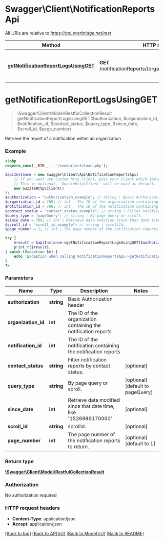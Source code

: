 # Swagger\Client\NotificationReportsApi

All URIs are relative to *https://api.everbridge.net/rest*

Method | HTTP request | Description
------------- | ------------- | -------------
[**getNotificationReportLogsUsingGET**](NotificationReportsApi.md#getNotificationReportLogsUsingGET) | **GET** /notificationReports/{organizationId}/{notificationId} | Retrieve the report of a notification within an organization


# **getNotificationReportLogsUsingGET**
> \Swagger\Client\Model\RestfulCollectionResult getNotificationReportLogsUsingGET($authorization, $organization_id, $notification_id, $contact_status, $query_type, $since_date, $scroll_id, $page_number)

Retrieve the report of a notification within an organization

### Example
```php
<?php
require_once(__DIR__ . '/vendor/autoload.php');

$apiInstance = new Swagger\Client\Api\NotificationReportsApi(
    // If you want use custom http client, pass your client which implements `GuzzleHttp\ClientInterface`.
    // This is optional, `GuzzleHttp\Client` will be used as default.
    new GuzzleHttp\Client()
);
$authorization = "authorization_example"; // string | Basic Authorization header
$organization_id = 789; // int | The ID of the organization containing the notification reports
$notification_id = 789; // int | The ID of the notification containing the notification reports
$contact_status = "contact_status_example"; // string | Filter notification reports by contact status.
$query_type = "pageQuery"; // string | By page query or scroll.
$since_date = 789; // int | Retrieve data modified since that date time, like '1526986170000'
$scroll_id = "scroll_id_example"; // string | scrollId.
$page_number = 1; // int | The page number of the notification reports to return.

try {
    $result = $apiInstance->getNotificationReportLogsUsingGET($authorization, $organization_id, $notification_id, $contact_status, $query_type, $since_date, $scroll_id, $page_number);
    print_r($result);
} catch (Exception $e) {
    echo 'Exception when calling NotificationReportsApi->getNotificationReportLogsUsingGET: ', $e->getMessage(), PHP_EOL;
}
?>
```

### Parameters

Name | Type | Description  | Notes
------------- | ------------- | ------------- | -------------
 **authorization** | **string**| Basic Authorization header |
 **organization_id** | **int**| The ID of the organization containing the notification reports |
 **notification_id** | **int**| The ID of the notification containing the notification reports |
 **contact_status** | **string**| Filter notification reports by contact status. | [optional]
 **query_type** | **string**| By page query or scroll. | [optional] [default to pageQuery]
 **since_date** | **int**| Retrieve data modified since that date time, like &#39;1526986170000&#39; | [optional]
 **scroll_id** | **string**| scrollId. | [optional]
 **page_number** | **int**| The page number of the notification reports to return. | [optional] [default to 1]

### Return type

[**\Swagger\Client\Model\RestfulCollectionResult**](../Model/RestfulCollectionResult.md)

### Authorization

No authorization required

### HTTP request headers

 - **Content-Type**: application/json
 - **Accept**: application/json

[[Back to top]](#) [[Back to API list]](../../README.md#documentation-for-api-endpoints) [[Back to Model list]](../../README.md#documentation-for-models) [[Back to README]](../../README.md)

